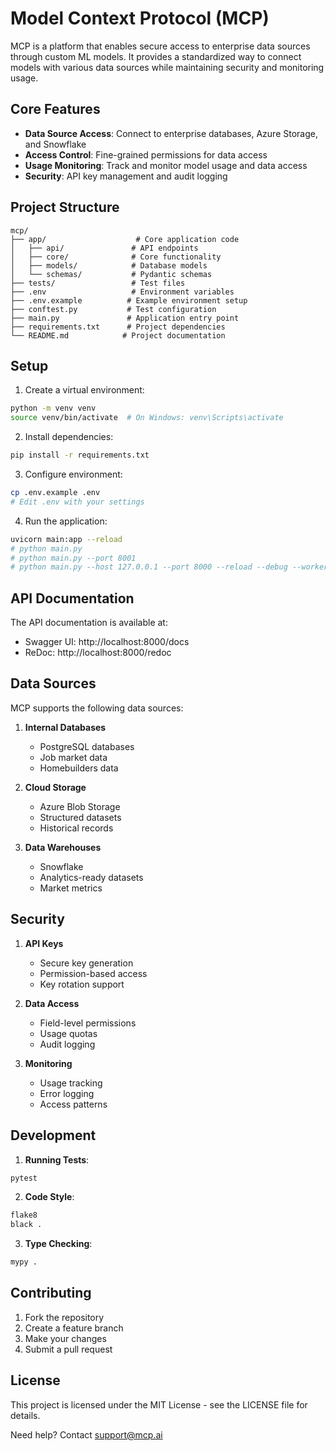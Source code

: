 # Model Context Protocol (MCP)

MCP is a platform that enables secure access to enterprise data sources through custom ML models. It provides a standardized way to connect models with various data sources while maintaining security and monitoring usage.

## Core Features

- **Data Source Access**: Connect to enterprise databases, Azure Storage, and Snowflake
- **Access Control**: Fine-grained permissions for data access
- **Usage Monitoring**: Track and monitor model usage and data access
- **Security**: API key management and audit logging

## Project Structure

```
mcp/
├── app/                    # Core application code
│   ├── api/               # API endpoints
│   ├── core/              # Core functionality
│   ├── models/            # Database models
│   └── schemas/           # Pydantic schemas
├── tests/                 # Test files
├── .env                   # Environment variables
├── .env.example          # Example environment setup
├── conftest.py           # Test configuration
├── main.py               # Application entry point
├── requirements.txt      # Project dependencies
└── README.md            # Project documentation
```

## Setup

1. Create a virtual environment:
```bash
python -m venv venv
source venv/bin/activate  # On Windows: venv\Scripts\activate
```

2. Install dependencies:
```bash
pip install -r requirements.txt
```

3. Configure environment:
```bash
cp .env.example .env
# Edit .env with your settings
```

4. Run the application:
```bash
uvicorn main:app --reload
# python main.py
# python main.py --port 8001
# python main.py --host 127.0.0.1 --port 8000 --reload --debug --workers 4
```

## API Documentation

The API documentation is available at:
- Swagger UI: http://localhost:8000/docs
- ReDoc: http://localhost:8000/redoc

## Data Sources

MCP supports the following data sources:

1. **Internal Databases**
   - PostgreSQL databases
   - Job market data
   - Homebuilders data

2. **Cloud Storage**
   - Azure Blob Storage
   - Structured datasets
   - Historical records

3. **Data Warehouses**
   - Snowflake
   - Analytics-ready datasets
   - Market metrics

## Security

1. **API Keys**
   - Secure key generation
   - Permission-based access
   - Key rotation support

2. **Data Access**
   - Field-level permissions
   - Usage quotas
   - Audit logging

3. **Monitoring**
   - Usage tracking
   - Error logging
   - Access patterns

## Development

1. **Running Tests**:
```bash
pytest
```

2. **Code Style**:
```bash
flake8
black .
```

3. **Type Checking**:
```bash
mypy .
```

## Contributing

1. Fork the repository
2. Create a feature branch
3. Make your changes
4. Submit a pull request

## License

This project is licensed under the MIT License - see the LICENSE file for details.

Need help? Contact support@mcp.ai